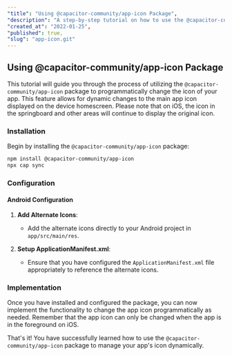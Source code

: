 ```yaml
---
"title": "Using @capacitor-community/app-icon Package",
"description": "A step-by-step tutorial on how to use the @capacitor-community/app-icon package to programmatically change an app's icon.",
"created_at": "2022-01-25",
"published": true,
"slug": "app-icon.git"
---
```


## Using @capacitor-community/app-icon Package

This tutorial will guide you through the process of utilizing the `@capacitor-community/app-icon` package to programmatically change the icon of your app. This feature allows for dynamic changes to the main app icon displayed on the device homescreen. Please note that on iOS, the icon in the springboard and other areas will continue to display the original icon.

### Installation

Begin by installing the `@capacitor-community/app-icon` package:

```bash
npm install @capacitor-community/app-icon
npx cap sync
```

### Configuration

#### Android Configuration

1. **Add Alternate Icons**: 
   - Add the alternate icons directly to your Android project in `app/src/main/res`.

2. **Setup ApplicationManifest.xml**: 
   - Ensure that you have configured the `ApplicationManifest.xml` file appropriately to reference the alternate icons.

### Implementation

Once you have installed and configured the package, you can now implement the functionality to change the app icon programmatically as needed. Remember that the app icon can only be changed when the app is in the foreground on iOS.

That's it! You have successfully learned how to use the `@capacitor-community/app-icon` package to manage your app's icon dynamically.